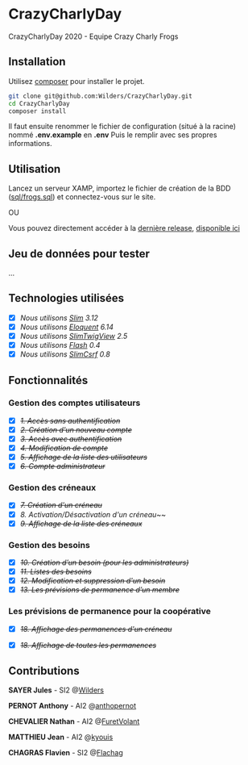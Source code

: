 # CrazyCharlyDay

CrazyCharlyDay 2020 - Equipe Crazy Charly Frogs

## Installation

Utilisez [composer](https://getcomposer.org/) pour installer le projet.

```bash
git clone git@github.com:Wilders/CrazyCharlyDay.git
cd CrazyCharlyDay
composer install
```

Il faut ensuite renommer le fichier de configuration (situé à la racine) nommé **.env.example** en **.env**
Puis le remplir avec ses propres informations.

## Utilisation

Lancez un serveur XAMP, importez le fichier de création de la BDD ([sql/frogs.sql](https://github.com/Wilders/CrazyCharlyDay/blob/master/sql/frogs.sql)) et connectez-vous sur le site.

OU

Vous pouvez directement accéder à la [dernière release](https://github.com/Wilders/CrazyCharlyDay/releases/latest), [disponible ici](https://flachag.com)

## Jeu de données pour tester
...

## Technologies utilisées

- [x] *Nous utilisons [Slim](https://github.com/slimphp/Slim) 3.12*
- [x] *Nous utilisons [Eloquent](https://github.com/illuminate/database) 6.14*
- [x] *Nous utilisons [SlimTwigView](https://github.com/slimphp/Twig-View) 2.5*
- [x] *Nous utilisons [Flash](https://github.com/slimphp/Slim-Flash) 0.4*
- [x] *Nous utilisons [SlimCsrf](https://github.com/slimphp/Slim-Csrf) 0.8*

## Fonctionnalités

### Gestion des comptes utilisateurs

- [x] ~~*1. Accès sans authentification*~~
- [x] ~~*2. Création d'un nouveau compte*~~
- [x] ~~*3. Accès avec authentification*~~
- [x] ~~*4. Modification de compte*~~
- [x] ~~*5. Affichage de la liste des utilisateurs*~~
- [x] ~~*6. Compte administrateur*~~

### Gestion des créneaux
- [x] ~~*7. Création d'un créneau*~~
- [x] *8. Activation/Désactivation d'un créneau*~~
- [x] ~~*9. Affichage de la liste des créneaux*~~

### Gestion des besoins
- [x] ~~*10. Création d’un besoin (pour les administrateurs)*~~
- [x] ~~*11. Listes des besoins*~~
- [x] ~~*12. Modification et suppression d'un besoin*~~
- [x] ~~*13. Les prévisions de permanence d’un membre*~~

### Les prévisions de permanence pour la coopérative
- [x] ~~*18. Affichage des permanences d'un créneau*~~
- [x] ~~*18. Affichage de toutes les permanences*~~




## Contributions
**SAYER Jules** - SI2 @[Wilders](https://github.com/Wilders/CrazyCharlyDay/commits?author=Wilders)

**PERNOT Anthony** - AI2 @[anthopernot](https://github.com/Wilders/CrazyCharlyDay/commits?author=anthopernot)

**CHEVALIER Nathan** - AI2 @[FuretVolant](https://github.com/Wilders/CrazyCharlyDay/commits?author=FuretVolant)

**MATTHIEU Jean** - AI2 @[kyouis](https://github.com/Wilders/CrazyCharlyDay/commits?author=kyouis)

**CHAGRAS Flavien** - SI2 @[Flachag](https://github.com/Wilders/CrazyCharlyDay/commits?author=Flachag)
